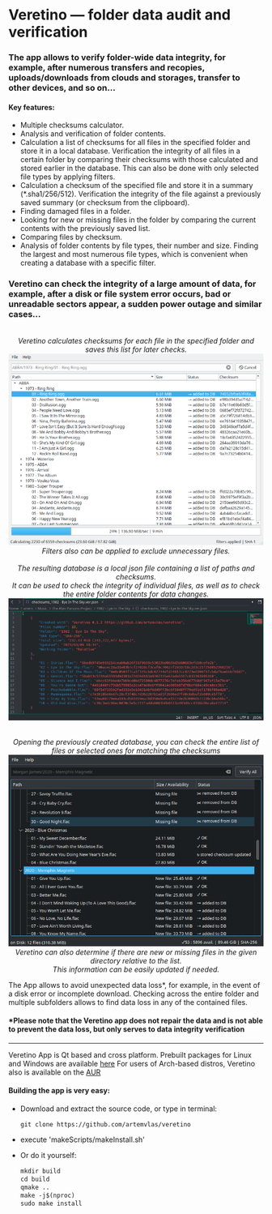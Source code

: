 # Veretino — folder data audit and verification
### The app allows to verify folder-wide data integrity, for example, after numerous transfers and recopies, uploads/downloads from clouds and storages, transfer to other devices, and so on...

#### Key features:
* Multiple checksums calculator.
* Analysis and verification of folder contents.
* Calculation a list of checksums for all files in the specified folder and store it in a local database. Verification the integrity of all files in a certain folder by comparing their checksums with those calculated and stored earlier in the database. This can also be done with only selected file types by applying filters.
* Calculation a checksum of the specified file and store it in a summary (*.sha1/256/512). Verification the integrity of the file against a previously saved summary (or checksum from the clipboard).
* Finding damaged files in a folder.
* Looking for new or missing files in the folder by comparing the current contents with the previously saved list.
* Comparing files by checksum.
* Analysis of folder contents by file types, their number and size. Finding the largest and most numerous file types, which is convenient when creating a database with a specific filter.

### Veretino can check the integrity of a large amount of data, for example, after a disk or file system error occurs, bad or unreadable sectors appear, a sudden power outage and similar cases...
<p align="center">
  <br><em>Veretino calculates checksums for each file in the specified folder and saves this list for later checks.</em>
  <br><img src="screenshots/veretino_mainview.png">
  <br><em>Filters also can be applied to exclude unnecessary files.</em>
  <br>
  <br><em>The resulting database is a local json file containing a list of paths and checksums.
  <br>It can be used to check the integrity of individual files, as well as to check the entire folder contents for data changes.</em>
  <br><img src="screenshots/jsondb_example.png">
</p>

<p align="center">
  <br><em>Opening the previously created database, you can check the entire list of files or selected ones for matching the checksums</em>
  <br><img src="screenshots/veretino_newlost.png">
  <br><em>Veretino can also determine if there are new or missing files in the given directory relative to the list.
  <br>This information can be easily updated if needed.</em>
</p>

The App allows to avoid unexpected data loss*, for example, in the event of a disk error or incomplete download. Checking across the entire folder and multiple subfolders allows to find data loss in any of the contained files.

#### *Please note that the Veretino app does not repair the data and is not able to prevent the data loss, but only serves to data integrity verification
---
Veretino App is Qt based and cross platform. Prebuilt packages for Linux and Windows are available [here](https://github.com/artemvlas/veretino/releases)
For users of Arch-based distros, Veretino also is available on the [AUR](https://aur.archlinux.org/packages/veretino)  

#### Building the app is very easy:
* Download and extract the source code, or type in terminal:

      git clone https://github.com/artemvlas/veretino
* execute 'makeScripts/makeInstall.sh'
* Or do it yourself:

      mkdir build
      cd build
      qmake ..
      make -j$(nproc)
      sudo make install
